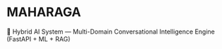 # MAHARAGA
🧠 Hybrid AI System — Multi-Domain Conversational Intelligence Engine (FastAPI + ML + RAG)
